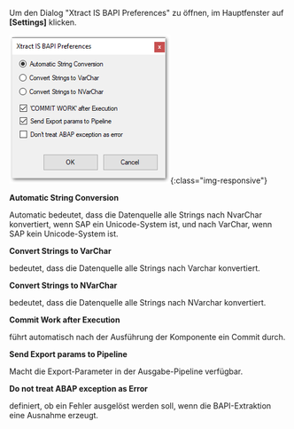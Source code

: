 Um den Dialog "Xtract IS BAPI Preferences" zu öffnen, im Hauptfenster auf **[Settings]** klicken.

![BAPI-Settings](/img/content/BAPI-Settings.png){:class="img-responsive"}

**Automatic String Conversion**

Automatic bedeutet, dass die Datenquelle alle Strings nach NvarChar konvertiert, wenn SAP ein Unicode-System ist, und nach VarChar, wenn SAP kein Unicode-System ist.

**Convert Strings to VarChar**

bedeutet, dass die Datenquelle alle Strings nach Varchar konvertiert.

**Convert Strings to NVarChar**

bedeutet, dass die Datenquelle alle Strings nach NVarchar konvertiert.

**Commit Work after Execution**

führt automatisch nach der Ausführung der Komponente ein Commit durch.

**Send Export params to Pipeline**

Macht die Export-Parameter in der Ausgabe-Pipeline verfügbar.

**Do not treat ABAP exception as Error**

definiert, ob ein Fehler ausgelöst werden soll, wenn die BAPI-Extraktion eine Ausnahme erzeugt.
